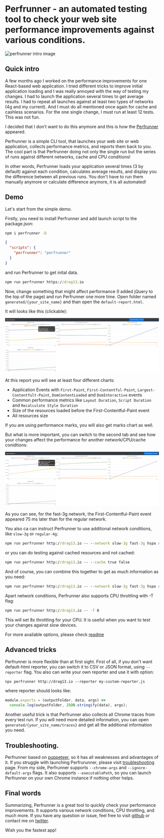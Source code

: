 # Perfrunner - an automated testing tool to check your web site performance improvements against various conditions.

![perfrunner intro image](~/img/kdpv/perfrunner-intro.jpg)

## Quick intro

A few months ago I worked on the performance improvements for one React-based web application. I tried different tricks to improve initial application loading and I was really annoyed with the way of testing my changes. I had to launch the application several times to get average results. I had to repeat all launches against at least two types of networks (4g and my current). And I must do all mentioned once again for cache and cashless scenarios. For the one single change, I must run at least 12 tests. This was not fun.

I decided that I don't want to do this anymore and this is how the [Perfrunner](https://github.com/Drag13/perfrunner) appeared.

Perfrunner is a simple CLI tool, that launches your web site or web application, collects performance metrics, and reports them back to you. The cool part is that Perfrunner doing not only the single run but the series of runs against different networks, cache and CPU conditions!

In other words, Perfrunner loads your application several times (3 by default) against each condition, calculates average results, and display you the difference between all previous runs. You don't have to run them manually anymore or calculate difference anymore, it is all automated!

## Demo

Let's start from the simple demo.

Firstly, you need to install Perfrunner and add launch script to the package.json:

```cmd
npm i perfrunner -D
```

```json
{
  "scripts": {
    "perfrunner": "perfrunner"
  }
}
```

and run Perfrunner to get inital data.

```cmd
npm run perfrunner https://drag13.io
```

Now, change something that might affect performance (I added jQuery to the top of the page) and run Perfrunner one more time. Open folder named `generated/{your_site_name}` and than open the `default-report.html`.

It will looks like this (clickable):

<a href="./original.png" target="_blank" ><img alt="Perfrunner report for original network, 25ms diff for largest-contentful-paint" src="./original_1.png"/></a>

At this report you will see at least four different charts:

- Application Events with `First-Paint`, `First-Contentful-Paint`, `Largest-Contentfult-Paint`, `DomContentLoaded` and `DomInteractive` events
- Common performance metrics like `Layout Duration`, `Script Duration` and `Recalculate Style Duration`
- Size of the resources loaded before the First-Contentful-Paint event
- All resources size

If you are using performance marks, you will also get marks chart as well.

But what is more important, you can switch to the second tab and see how your changes affect the performance for another network/CPU/cache conidtions:

<a href="./fast3g.png" target="_blank" ><img alt="Perfrunner report for original network, 25ms diff for largest-contentful-paint" src="./fast3g.png"/></a>

As you can see, for the fast-3g network, the First-Contentful-Paint event appeared 75 ms later than for the regular network.

You also ca can instruct Perfrunner to use additional network conditions, like `slow-3g` or `regular-4g`:

```cmd
npm run perfrunner http://drag13.io -- --network slow-3g fast-3g hspa regular-4g online
```

or you can do testing against cached resources and not cached:

```cmd
npm run perfrunner http://drag13.io -- --cache true false
```

And of course, you can combine this together to get as much information as you need:

```cmd
npm run perfrunner http://drag13.io -- --network slow-3g fast-3g hspa regular-4g online --cache true false
```

Apart network conditions, Perfrunner also supports CPU throttling with -T flag:

```cmd
npm run perfrunner http://drag13.io -- -T 8
```

This will set 8x throttling for your CPU. It is useful when you want to test your changes against slow devices.

For more available options, please check [readme](https://github.com/Drag13/perfrunner/tree/development/packages/perfrunner-cli#all-options)

## Advanced tricks

Perfrunner is more flexible than at first sight. First of all, if you don't want default-html reporter, you can switch it to CSV or JSON format, using `--reporter` flag. You also can write your own reporter and use it with option:

```
npx perfrunner http://drag13.io --reporter my-custom-reporter.js
```

where reporter should looks like:

```js
module.exports = (outputFolder, data, args) =>
  console.log(outputFolder, JSON.stringify(data), args);
```

Another useful trick is that Perfrunner also collects all Chrome traces from every test run. If you will need more detailed information, you can open `generated/{your_site_name/traces}` and get all the additional information you need.

## Troubleshooting.

Perfrunner based on [puppeteer](https://github.com/puppeteer/puppeteer), so it has all weaknesses and advantages of it. If you struggle with launching Perfrurunner, please visit [troubleshooting](https://developers.google.com/web/tools/puppeteer/troubleshooting) page. From my side, Perfrunner supports `--chrome-args` and `--ignore-default-args` flags. It also supports `--executablePath`, so you can launch Perfrunner on your own Chrome instance if nothing other helps.

## Final words

Summarizing, Perfrunner is a great tool to quickly check your performance improvements. It supports various network conditions, CPU throttling, and much more. If you have any question or issue, feel free to visit [github](https://github.com/Drag13/perfrunner/issues) or contact me on [twitter](https://twitter.com/drag137).

Wish you the fastest app!